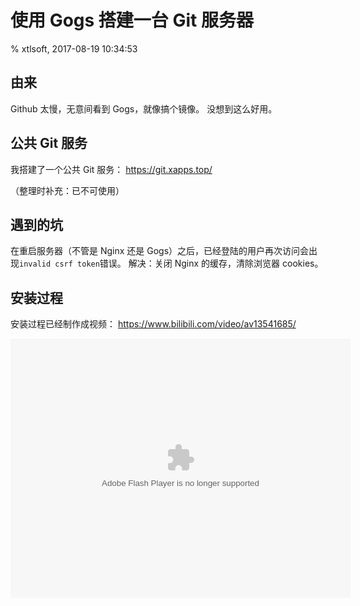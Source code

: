 # 使用 Gogs 搭建一台 Git 服务器

% xtlsoft, 2017-08-19 10:34:53

## 由来

Github 太慢，无意间看到 Gogs，就像搞个镜像。
没想到这么好用。

## 公共 Git 服务

我搭建了一个公共 Git 服务：
<https://git.xapps.top/>

（整理时补充：已不可使用）

## 遇到的坑

在重启服务器（不管是 Nginx 还是 Gogs）之后，已经登陆的用户再次访问会出现`invalid csrf token`错误。
解决：关闭 Nginx 的缓存，清除浏览器 cookies。

## 安装过程

安装过程已经制作成视频：
<https://www.bilibili.com/video/av13541685/>

<embed height="415" width="544" quality="high" allowfullscreen="true" type="application/x-shockwave-flash" src="//static.hdslb.com/miniloader.swf" flashvars="aid=13541685&page=1" pluginspage="//www.adobe.com/shockwave/download/download.cgi?P1_Prod_Version=ShockwaveFlash"></embed>
